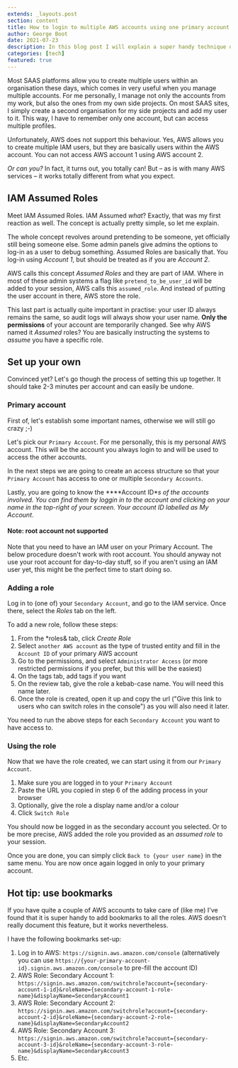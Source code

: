 ```yaml
---
extends: _layouts.post
section: content
title: How to login to multiple AWS accounts using one primary account
author: George Boot
date: 2021-07-23
description: In this blog post I will explain a super handy technique on how to organise access to multiple AWS accounts using one primary account.
categories: [tech]
featured: true
---
```


Most SAAS platforms allow you to create multiple users within an organisation these days, which comes in very useful when you manage multiple accounts. For me personally, I manage not only the accounts from my work, but also the ones from my own side projects. On most SAAS sites, I simply create a second organisation for my side projects and add my user to it. This way, I have to remember only one account, but can access multiple profiles.


Unfortunately, AWS does not support this behaviour. Yes, AWS allows you to create multiple IAM users, but they are basically users within the AWS account. You can not access AWS account 1 using AWS account 2.

*Or can you?* In fact, it turns out, you totally can! But – as is with many AWS services – it works totally different from what you expect.

## IAM Assumed Roles
Meet IAM Assumed Roles. IAM Assumed *what*? Exactly, that was my first reaction as well. The concept is actually pretty simple, so let me explain.

The whole concept revolves around pretending to be someone, yet officially still being someone else. Some admin panels give admins the options to log-in as a user to debug something. Assumed Roles are basically that. You log-in using *Account 1*, but should be treated as if you are *Account 2*.

AWS calls this concept *Assumed Roles* and they are part of IAM. Where in most of these admin systems a flag like `pretend_to_be_user_id` will be added to your session, AWS calls this `assumed_role`. And instead of putting the user account in there, AWS store the role.

This last part is actually quite important in practise: your user ID always remains the same, so audit logs will always show your user name. **Only the permissions** of your account are temporarily changed. See why AWS named it *Assumed* roles? You are basically instructing the systems to *assume* you have a specific role.

## Set up your own
Convinced yet? Let's go though the process of setting this up together. It should take 2-3 minutes per account and can easily be undone.

### Primary account
First of, let's establish some important names, otherwise we will still go crazy ;-)

Let's pick our `Primary Account`. For me personally, this is my personal AWS account. This will be the account you always login to and will be used to access the other accounts.

In the next steps we are going to create an access structure so that your `Primary Account` has access to one or multiple `Secondary Accounts`.

Lastly, you are going to know the ****Account ID**s of the accounts involved. You can find them by loggin in to the account and clicking on your name in the top-right of your screen. Your account ID labelled as *My Account**.

#### Note: root account not supported
Note that you need to have an IAM user on your Primary Account. The below procedure doesn't work with root account. You should anyway not use your root account for day-to-day stuff, so if you aren't using an IAM user yet, this might be the perfect time to start doing so.

### Adding a role
Log in to (one of) your `Secondary Account`, and go to the IAM service. Once there, select the *Roles* tab on the left.

To add a new role, follow these steps:
1. From the *roles& tab, click *Create Role*
2. Select `another AWS account` as the type of trusted entity and fill in the `Account ID` of your primary AWS account
3. Go to the permissions, and select `Administrator Access` (or more restricted permissions if you prefer, but this will be the easiest)
4. On the tags tab, add tags if you want
5. On the review tab, give the role a kebab-case name. You will need this name later.
6. Once the role is created, open it up and copy the url ("Give this link to users who can switch roles in the console") as you will also need it later.

You need to run the above steps for each `Secondary Account` you want to have access to.

### Using the role
Now that we have the role created, we can start using it from our `Primary Account`.

1. Make sure you are logged in to your `Primary Account`
2. Paste the URL you copied in step 6 of the adding process in your browser
3. Optionally, give the role a display name and/or a colour
4. Click `Switch Role`

You should now be logged in as the secondary account you selected. Or to be more precise, AWS added the role you provided as an *assumed role* to your session.

Once you are done, you can simply click `Back to {your user name}` in the same menu. You are now once again logged in only to your primary account.

## Hot tip: use bookmarks
If you have quite a couple of AWS accounts to take care of (like me) I've found that it is super handy to add bookmarks to all the roles. AWS doesn't really document this feature, but it works nevertheless.

I have the following bookmarks set-up:
1. Log in to AWS: `https://signin.aws.amazon.com/console` (alternatively you can use `https://{your-primary-account-id}.signin.aws.amazon.com/console` to pre-fill the account ID)
2. AWS Role: Secondary Account 1: `https://signin.aws.amazon.com/switchrole?account={secondary-account-1-id}&roleName={secondary-account-1-role-name}&displayName=SecondaryAccount1`
2. AWS Role: Secondary Account 2: `https://signin.aws.amazon.com/switchrole?account={secondary-account-2-id}&roleName={secondary-account-2-role-name}&displayName=SecondaryAccount2`
3. AWS Role: Secondary Account 3: `https://signin.aws.amazon.com/switchrole?account={secondary-account-3-id}&roleName={secondary-account-3-role-name}&displayName=SecondaryAccount3`
4. Etc.
